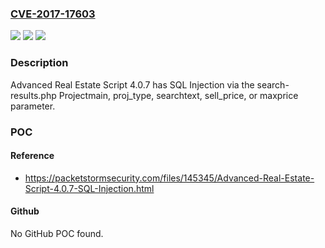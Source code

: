 ### [CVE-2017-17603](https://cve.mitre.org/cgi-bin/cvename.cgi?name=CVE-2017-17603)
![](https://img.shields.io/static/v1?label=Product&message=n%2Fa&color=blue)
![](https://img.shields.io/static/v1?label=Version&message=n%2Fa&color=blue)
![](https://img.shields.io/static/v1?label=Vulnerability&message=n%2Fa&color=brighgreen)

### Description

Advanced Real Estate Script 4.0.7 has SQL Injection via the search-results.php Projectmain, proj_type, searchtext, sell_price, or maxprice parameter.

### POC

#### Reference
- https://packetstormsecurity.com/files/145345/Advanced-Real-Estate-Script-4.0.7-SQL-Injection.html

#### Github
No GitHub POC found.

